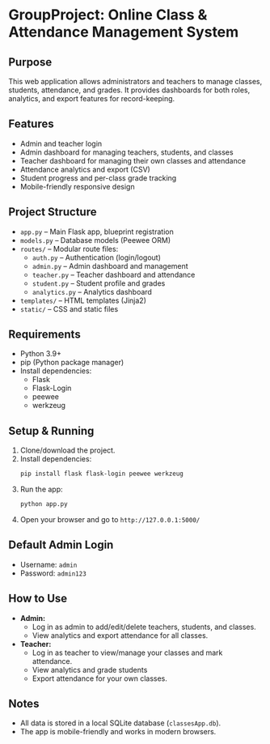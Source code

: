# GroupProject: Online Class & Attendance Management System

## Purpose
This web application allows administrators and teachers to manage classes, students, attendance, and grades. It provides dashboards for both roles, analytics, and export features for record-keeping.

## Features
- Admin and teacher login
- Admin dashboard for managing teachers, students, and classes
- Teacher dashboard for managing their own classes and attendance
- Attendance analytics and export (CSV)
- Student progress and per-class grade tracking
- Mobile-friendly responsive design

## Project Structure
- `app.py` – Main Flask app, blueprint registration
- `models.py` – Database models (Peewee ORM)
- `routes/` – Modular route files:
  - `auth.py` – Authentication (login/logout)
  - `admin.py` – Admin dashboard and management
  - `teacher.py` – Teacher dashboard and attendance
  - `student.py` – Student profile and grades
  - `analytics.py` – Analytics dashboard
- `templates/` – HTML templates (Jinja2)
- `static/` – CSS and static files

## Requirements
- Python 3.9+
- pip (Python package manager)
- Install dependencies:
  - Flask
  - Flask-Login
  - peewee
  - werkzeug

## Setup & Running
1. Clone/download the project.
2. Install dependencies:
   ```sh
   pip install flask flask-login peewee werkzeug
   ```
3. Run the app:
   ```sh
   python app.py
   ```
4. Open your browser and go to `http://127.0.0.1:5000/`

## Default Admin Login
- Username: `admin`
- Password: `admin123`

## How to Use
- **Admin:**
  - Log in as admin to add/edit/delete teachers, students, and classes.
  - View analytics and export attendance for all classes.
- **Teacher:**
  - Log in as teacher to view/manage your classes and mark attendance.
  - View analytics and grade students
  - Export attendance for your own classes.


## Notes
- All data is stored in a local SQLite database (`classesApp.db`).
- The app is mobile-friendly and works in modern browsers.
